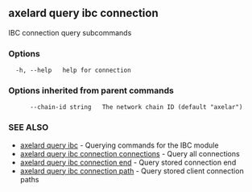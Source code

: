 ## axelard query ibc connection

IBC connection query subcommands

### Options

```
  -h, --help   help for connection
```

### Options inherited from parent commands

```
      --chain-id string   The network chain ID (default "axelar")
```

### SEE ALSO

- [axelard query ibc](axelard_query_ibc.md)	 - Querying commands for the IBC module
- [axelard query ibc connection connections](axelard_query_ibc_connection_connections.md)	 - Query all connections
- [axelard query ibc connection end](axelard_query_ibc_connection_end.md)	 - Query stored connection end
- [axelard query ibc connection path](axelard_query_ibc_connection_path.md)	 - Query stored client connection paths
